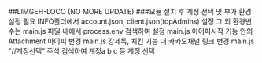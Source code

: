 ##LIMGEH-LOCO (NO MORE UPDATE)
###모듈 설치 후 계정 선택 및 부가 환경 설정 필요
INFO폴더에서 account.json, client.json(topAdmins) 설정
그 외 환경변수는 main.js 파일 내에서 process.env 검색하여 설정
main.js 아이피시작 기능 안의 Attachment 아이피 변경
main.js 강제톡, 치킨 기능 내 카카오채널 링크 변경
main.js "//계정선택" 주석 검색하여 계정a b c 등 계정 선택
